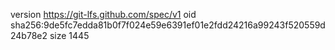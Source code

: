 version https://git-lfs.github.com/spec/v1
oid sha256:9de5fc7edda81b0f7f024e59e6391ef01e2fdd24216a99243f520559d24b78e2
size 1445
